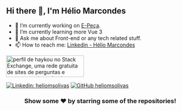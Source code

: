 ## Hi there 👋, I'm Hélio Marcondes

- 🔭 I’m currently working on [E-Peça](https://www.e-peca.com.br/).
- 🌱 I’m currently learning more Vue 3
- 💬 Ask me about Front-end or any tech related stuff.
- 📫 How to reach me: [Linkedin - Hélio Marcondes](https://www.linkedin.com/in/helio-marcondes/)

<a href="https://stackexchange.com/users/3931171"><img src="https://stackexchange.com/users/flair/3931171.png" width="208" height="58" alt="perfil de haykou no Stack Exchange, uma rede gratuita de sites de perguntas e respostas orientadas &#224; comunidade" title="perfil de haykou no Stack Exchange, uma rede gratuita de sites de perguntas e respostas orientadas &#224; comunidade"></a>

[![Linkedin: heliomsolivas](https://img.shields.io/badge/-heliomsolivas-blue?style=flat-square&logo=Linkedin&logoColor=white&link=https://www.linkedin.com/in/helio-marcondes/)](https://www.linkedin.com/in/helio-marcondes/)
[![GitHub heliomsolivas](https://img.shields.io/github/followers/heliomsolivas?label=follow&style=social)](https://github.com/heliomsolivas)

<div align="center">

### Show some ❤️ by starring some of the repositories!

</div>

